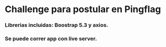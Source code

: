 # Challenge para postular en Pingflag

### Librerias incluidas: Boostrap 5.3 y axios.
### Se puede correr app con live server.
